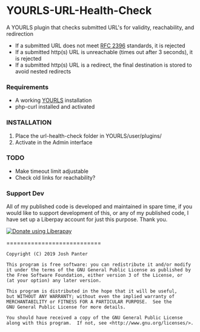 # YOURLS-URL-Health-Check
A YOURLS plugin that checks submitted URL's for validity, reachability, and redirection

- If a submitted URL does not meet [RFC 2396](http://www.faqs.org/rfcs/rfc2396.html) standards, it is rejected
- If a submitted http(s) URL is unreachable (times out after 3 seconds), it is rejected
- If a submitted http(s) URL is a redirect, the final destination is stored to avoid nested redirects

### Requirements
- A working [YOURLS](https://github.com/YOURLS/YOURLS) installation
- php-curl installed and activated

### INSTALLATION

1. Place the url-health-check folder in YOURLS/user/plugins/
2. Activate in the Admin interface

### TODO

- Make timeout limit adjustable
- Check old links for reachability?

### Support Dev
All of my published code is developed and maintained in spare time, if you would like to support development of this, or any of my published code, I have set up a Liberpay account for just this purpose. Thank you.

<noscript><a href="https://liberapay.com/joshu42/donate"><img alt="Donate using Liberapay" src="https://liberapay.com/assets/widgets/donate.svg"></a></noscript>

===========================

    Copyright (C) 2019 Josh Panter

    This program is free software: you can redistribute it and/or modify
    it under the terms of the GNU General Public License as published by
    the Free Software Foundation, either version 3 of the License, or
    (at your option) any later version.

    This program is distributed in the hope that it will be useful,
    but WITHOUT ANY WARRANTY; without even the implied warranty of
    MERCHANTABILITY or FITNESS FOR A PARTICULAR PURPOSE.  See the
    GNU General Public License for more details.

    You should have received a copy of the GNU General Public License
    along with this program.  If not, see <http://www.gnu.org/licenses/>.
